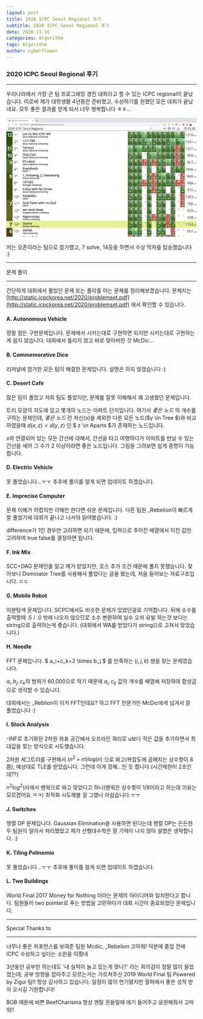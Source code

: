 ```yaml
---
layout: post
title: 2020 ICPC Seoul Regional 후기
subtitle: 2020 ICPC Seoul Regional 후기
date: 2020-11-16
categories: Algorithm
tags: Algorithm
author: cyberflower
---
```


### 2020 ICPC Seoul Regional 후기

---

우리나라에서 가장 큰 팀 프로그래밍 경진 대회라고 할 수 있는 ICPC regional이 끝났습니다. 이로써 제가 대학생활 4년동안 준비했고, 수상하기를 원했던 모든 대회가 끝났네요. 모두 좋은 결과를 얻게 되서 너무 행복합니다 ㅎㅎ...

![스코어보드](/img/2020-11-16-icpcscore.png)

저는 오존이라는 팀으로 참가했고, 7 solve, 14등을 하면서 수상 막차를 탑승했습니다 :) 

---

문제 풀이

---

간단하게 대회에서 풀었던 문제 또는 풀이를 아는 문제를 정리해보겠습니다. 문제지는 [http://static.icpckorea.net/2020/problemset.pdf](http://static.icpckorea.net/2020/problemset.pdf) 에서 확인할 수 있습니다.

#### A. Autonomous Vehicle

정말 힘든 구현문제입니다. 문제에서 시키는대로 구현하면 되지만 시키는대로 구현하는게 쉽지 않습니다. 대회에서 틀리지 않고 바로 맞아버린 갓 McDic...

#### B. Commemorative Dice

리저널에 참가한 모든 팀이 해결한 문제입니다. 설명은 하지 않겠습니다 :)

#### C. Desert Cafe

많은 팀이 풀었고 저희 팀도 풀었지만, 문제를 잘못 이해해서 꽤 고생했던 문제입니다. 

트리 모양의 지도에 있고 몇개의 노드는 아파트 단지입니다. 여기서 *좋은 노드* 의 개수를 구하는 문제인데, *좋은 노드* 란 자신($x$)을 제외한 다른 모든 노드($y \in Tree $)와 비교하였을때 $d(x,z) < d(y,z)$ 인 $ z \in Aparts $가 존재하는 노드입니다.

$x$와 연결되어 있는 모든 간선에 대해서, 간선을 타고 여행하다가 아파트를 만날 수 있는 간선을 세어 그 수가 2 이상이라면 좋은 노드입니다. 그림을 그려보면 쉽게 증명이 가능합니다.

#### D. Electric Vehicle

못 풀었습니다...ㅜㅜ 추후에 풀이를 알게 되면 업데이트 하겠습니다.

#### E. Imprecise Computer

문제 이해가 어렵지만 이해만 한다면 쉬운 문제입니다. 다른 팀원 _Rebelion이 빠르게 잘 풀었기에 대회가 끝나고 나서야 읽어봤습니다. :) 

difference가 1인 경우만 고려하면 되기 때문에, 입력으로 주어진 배열에서 이전 값만 고려하여 true false를 결정하면 됩니다.

#### F. Ink Mix

SCC+DAG 문제인줄 알고 제가 받았지만, 호스 추가 조건 때문에 풀지 못했습니다. 찾아보니 Dominator Tree를 사용해서 풀었다는 글을 봤는데, 처음 들어보는 자료구조입니다. ㄷㄷ

#### G. Mobile Robot

이분탐색 문제입니다. SCPC에서도 비슷한 문제가 있었던걸로 기억합니다. 뒤에 소수를 출력할때 .5 / .0 밖에 나오지 않으므로 소수 변환하여 실수 오차 유발 하는것 보다는 string으로 출력하는게 좋습니다. (대회에서 WA를 받았다가 string으로 고쳐서 맞았습니다.)

#### H. Needle

FFT 문제입니다. $ a_i+c_k=2 \times b_j $ 를 만족하는 $(i,j,k)$ 쌍을 찾는 문제였습니다.

$a_i, b_j, c_k$의 범위가 60,000으로 작기 때문에 $a_i, c_k$ 값의 개수를 배열에 저장하여 합성곱으로 생각할 수 있습니다. 

대회에서는 _Reblion이 이거 FFT인데요? 하고 FFT 전문가인 McDic에게 넘겨서 잘 풀었습니다 :)

#### I. Stock Analysis

-INF로 초기화된 2차원 좌표 공간에서 오프라인 쿼리로 u보다 작은 값을 추가하면서 최대값을 찾는 방식으로 시도했습니다.

2차원 세그트리를 구현해서 $(n^2+m)log(n)$ 으로 짜고(복잡도에 곱해지는 상수항이 8쯤), 예상대로 TLE를 받았습니다. 그런데 이게 정해...인 듯 합니다.(시간제한이 2초인데??) 

$n^2log^2(n)$에서 펜윅으로 짜고 맞았다고 하니(펜윅은 상수항이 1/8이라고 하는데 이유는 모르겠어요 ㅋㅋ) 최적화 시도해볼 걸 그랬나 아쉽습니다.ㅜㅜ 

#### J. Switches

행렬 DP 문제입니다. Gaussian Elimination을 사용하면 된다는데 행렬 DP는 든든한 두 팀원이 알아서 처리했었고 제가 선형대수학은 잘 기억이 나지 않아 설명은 생략합니다. :)

#### K. Tiling Polinomio

못 풀었습니다...ㅜㅜ 추후에 풀이를 알게 되면 업데이트 하겠습니다.

#### L. Two Buildings

World Final 2017 Money for Nothing 이라는 문제의 아이디어와 일치한다고 합니다. 팀원들이 two pointer로 푸는 방법을 고민하다가 대회 시간이 종료되었던 문제입니다.

---

Special Thanks to

---

너무나 좋은 퍼포먼스를 보여준 팀원 Mcdic, _Rebelion 고마워! 덕분에 졸업 전에 ICPC 수상하고 싶다는 소원을 이뤘네

3년동안 공부만 하는데도 '내 실력이 늘고 있는게 맞나?' 라는 회의감이 정말 많이 들었었는데, 공부 방향을 잡아주고 모르는거는 가르쳐주신 2019 World Final 팀 Powered by Zigui 팀!! 항상 감사하고 있습니다. 일정이 많이 연기됐지만 월파에서 좋은 성적 받아 오시길 기원합니다!

BOB 때문에 바쁜 BeefCharisma 항상 멘탈 흔들릴때 얘기 들어주고 응원해줘서 고마워!! 